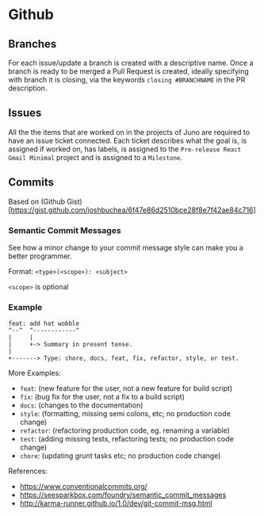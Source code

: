 # Github

## Branches

For each issue/update a branch is created with a descriptive name.
Once a branch is ready to be merged a Pull Request is created, ideally specifying with branch it is closing, via the keywords `closing #BRANCHNAME` in the PR description.

## Issues

All the the items that are worked on in the projects of Juno are required to have an issue ticket connected.
Each ticket describes what the goal is, is assigned if worked on, has labels, is assigned to the `Pre-release React Gmail Minimal` project and is assigned to a `Milestone`.

## Commits

Based on (Github Gist)[https://gist.github.com/joshbuchea/6f47e86d2510bce28f8e7f42ae84c716]

### Semantic Commit Messages

See how a minor change to your commit message style can make you a better programmer.

Format: `<type>(<scope>): <subject>`

`<scope>` is optional

### Example

```
feat: add hat wobble
^--^  ^------------^
|     |
|     +-> Summary in present tense.
|
+-------> Type: chore, docs, feat, fix, refactor, style, or test.
```

More Examples:

- `feat`: (new feature for the user, not a new feature for build script)
- `fix`: (bug fix for the user, not a fix to a build script)
- `docs`: (changes to the documentation)
- `style`: (formatting, missing semi colons, etc; no production code change)
- `refactor`: (refactoring production code, eg. renaming a variable)
- `test`: (adding missing tests, refactoring tests; no production code change)
- `chore`: (updating grunt tasks etc; no production code change)

References:

- https://www.conventionalcommits.org/
- https://seesparkbox.com/foundry/semantic_commit_messages
- http://karma-runner.github.io/1.0/dev/git-commit-msg.html
